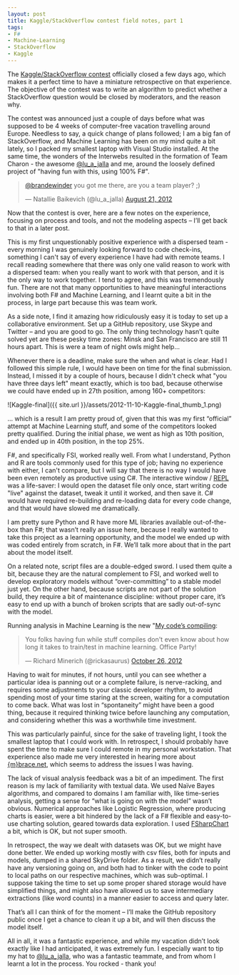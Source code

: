 ```yaml
---
layout: post
title: Kaggle/StackOverflow contest field notes, part 1
tags:
- F#
- Machine-Learning
- StackOverflow
- Kaggle
---
```


The [Kaggle/StackOverflow contest](https://www.kaggle.com/c/predict-closed-questions-on-stack-overflow) officially closed a few days ago, which makes it a perfect time to have a miniature retrospective on that experience. The objective of the contest was to write an algorithm to predict whether a StackOverflow question would be closed by moderators, and the reason why.  

The contest was announced just a couple of days before what was supposed to be 4 weeks of computer-free vacation travelling around Europe. Needless to say, a quick change of plans followed; I am a big fan of StackOverflow, and Machine Learning has been on my mind quite a bit lately, so I packed my smallest laptop with Visual Studio installed. At the same time, the wonders of the Interwebs resulted in the formation of Team Charon - the awesome [@lu_a_jalla](https://twitter.com/lu_a_jalla) and me, around the loosely defined project of "having fun with this, using 100% F#".

<blockquote class="twitter-tweet" data-lang="en"><p lang="en" dir="ltr"><a href="https://twitter.com/brandewinder">@brandewinder</a> you got me there, are you a team player? ;)</p>&mdash; Natallie Baikevich (@lu_a_jalla) <a href="https://twitter.com/lu_a_jalla/status/238036265654681601">August 21, 2012</a></blockquote>
<script async src="//platform.twitter.com/widgets.js" charset="utf-8"></script>

Now that the contest is over, here are a few notes on the experience, focusing on process and tools, and not the modeling aspects – I’ll get back to that in a later post.  

<!--more-->

This is my first unquestionably positive experience with a dispersed team - every morning I was genuinely looking forward to code check-ins, something I can't say of every experience I have had with remote teams. I recall reading somewhere that there was only one valid reason to work with a dispersed team: when you really want to work with that person, and it is the only way to work together. I tend to agree, and this was tremendously fun. There are not that many opportunities to have meaningful interactions involving both F# and Machine Learning, and I learnt quite a bit in the process, in large part because this was team work.  

As a side note, I find it amazing how ridiculously easy it is today to set up a collaborative environment. Set up a GitHub repository, use Skype and Twitter – and you are good to go. The only thing technology hasn’t quite solved yet are these pesky time zones: Minsk and San Francisco are still 11 hours apart. This is were a team of night owls might help…  

Whenever there is a deadline, make sure the when and what is clear. Had I followed this simple rule, I would have been on time for the final submission. Instead, I missed it by a couple of hours, because I didn't check what "you have three days left" meant exactly, which is too bad, because otherwise we could have ended up in 27th position, among 160+ competitors:  

![Kaggle-final]({{ site.url }}/assets/2012-11-10-Kaggle-final_thumb_1.png)  

... which is a result I am pretty proud of, given that this was my first “official” attempt at Machine Learning stuff, and some of the competitors looked pretty qualified. During the initial phase, we went as high as 10th position, and ended up in 40th position, in the top 25%.  

F#, and specifically FSI, worked really well. From what I understand, Python and R are tools commonly used for this type of job; having no experience with either, I can't compare, but I will say that there is no way I would have been even remotely as productive using C#. The interactive window / [REPL](http://en.wikipedia.org/wiki/Read%E2%80%93eval%E2%80%93print_loop) was a life-saver: I would open the dataset file only once, start writing code "live" against the dataset, tweak it until it worked, and then save it. C# would have required re-building and re-loading data for every code change, and that would have slowed me dramatically.  

I am pretty sure Python and R have more ML libraries available out-of-the-box than F#; that wasn’t really an issue here, because I really wanted to take this project as a learning opportunity, and the model we ended up with was coded entirely from scratch, in F#. We’ll talk more about that in the part about the model itself.  

On a related note, script files are a double-edged sword. I used them quite a bit, because they are the natural complement to FSI, and worked well to develop exploratory models without “over-committing” to a stable model just yet. On the other hand, because scripts are not part of the solution build, they require a bit of maintenance discipline: without proper care, it’s easy to end up with a bunch of broken scripts that are sadly out-of-sync with the model.  

Running analysis in Machine Learning is the new "[My code’s compiling](http://xkcd.com/303/):   

<blockquote class="twitter-tweet" data-lang="en"><p lang="en" dir="ltr">You folks having fun while stuff compiles don&#39;t even know about how long it takes to train/test in machine learning. Office Party!</p>&mdash; Richard Minerich (@rickasaurus) <a href="https://twitter.com/rickasaurus/status/261931331091574784">October 26, 2012</a></blockquote> <script async src="//platform.twitter.com/widgets.js" charset="utf-8"></script> 

Having to wait for minutes, if not hours, until you can see whether a particular idea is panning out or a complete failure, is nerve-racking, and requires some adjustments to your classic developer rhythm, to avoid spending most of your time staring at the screen, waiting for a computation to come back. What was lost in “spontaneity” might have been a good thing, because it required thinking twice before launching any computation, and considering whether this was a worthwhile time investment.   

This was particularly painful, since for the sake of traveling light, I took the smallest laptop that I could work with. In retrospect, I should probably have spent the time to make sure I could remote in my personal workstation. That experience also made me very interested in hearing more about [{m}brace.net](http://www.youtube.com/watch?v=fmTagG6MNPQ), which seems to address the issues I was having.  

The lack of visual analysis feedback was a bit of an impediment. The first reason is my lack of familiarity with textual data. We used Naïve Bayes algorithms, and compared to domains I am familiar with, like time-series analysis, getting a sense for “what is going on with the model” wasn’t obvious. Numerical approaches like Logistic Regression, where producing charts is easier, were a bit hindered by the lack of a F# flexible and easy-to-use charting solution, geared towards data exploration. I used [FSharpChart](http://code.msdn.microsoft.com/windowsdesktop/FSharpChart-b59073f5) a bit, which is OK, but not super smooth.  

In retrospect, the way we dealt with datasets was OK, but we might have done better. We ended up working mostly with csv files, both for inputs and models, dumped in a shared SkyDrive folder. As a result, we didn’t really have any versioning going on, and both had to tinker with the code to point to local paths on our respective machines, which was sub-optimal. I suppose taking the time to set up some proper shared storage would have simplified things, and might also have allowed us to save intermediary extractions (like word counts) in a manner easier to access and query later.  

That’s all I can think of for the moment – I’ll make the GitHub repository public once I get a chance to clean it up a bit, and will then discuss the model itself.   

All in all, it was a fantastic experience, and while my vacation didn’t look exactly like I had anticipated, it was extremely fun. I especially want to tip my hat to [@lu_a_jalla](https://twitter.com/lu_a_jalla), who was a fantastic teammate, and from whom I learnt a lot in the process. You rocked - thank you! 

